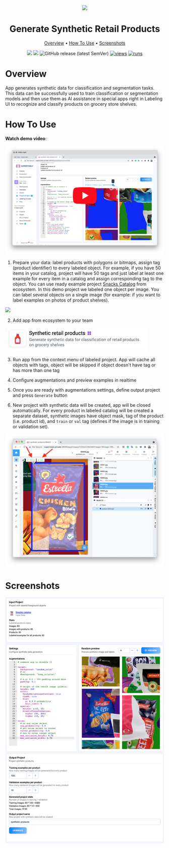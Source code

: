 <div align="center" markdown>
<img src="https://user-images.githubusercontent.com/106374579/186656823-7520b95f-c386-4540-bfae-9e672a8d9a81.png"/>

# Generate Synthetic Retail Products

<p align="center">
  <a href="#Overview">Overview</a> •
  <a href="#How-To-Use">How To Use</a> •
    <a href="#Screenshots">Screenshots</a>
</p>


[![](https://img.shields.io/badge/supervisely-ecosystem-brightgreen)](https://ecosystem.supervise.ly/apps/synthetic-retail-products)
[![](https://img.shields.io/badge/slack-chat-green.svg?logo=slack)](https://supervise.ly/slack)
![GitHub release (latest SemVer)](https://img.shields.io/github/v/release/supervisely-ecosystem/synthetic-retail-products)
[![views](https://app.supervise.ly/img/badges/views/supervisely-ecosystem/synthetic-retail-products.png)](https://supervise.ly)
[![runs](https://app.supervise.ly/img/badges/runs/supervisely-ecosystem/synthetic-retail-products.png)](https://supervise.ly)

</div>

# Overview

App generates synthetic data for classification and segmentation tasks. This data can be successfully used to train classification or segmentation models and then use them as AI assistance in special apps right in Labeling UI to recognize and classify products on grocery store shelves.

# How To Use

**Watch demo video**:


<a data-key="sly-embeded-video-link" href="https://youtu.be/jXoRTBjzBz8" data-video-code="jXoRTBjzBz8">
    <img src="media/d.png" alt="SLY_EMBEDED_VIDEO_LINK"  style="max-width:100%;">
</a>


1. Prepare your data: label products with polygons or bitmaps, assign tag (product identifier) to every labeled object. For example, if you have 50 items in your catalog, project will have 50 tags and just label at least one example for every item in a catalog and assign corresponding tag to the object.  You can use ready example project [Snacks Catalog](https://ecosystem.supervise.ly/projects/snacks-catalog) from ecosystem. In this demo project we labeled one object per image. You can label several objects on a single image (for example: if you want to label examples on photos of product shelves).

<img  data-key="sly-module-link" data-module-slug="supervisely-ecosystem/snacks-catalog" src="hmedia/htu1.png" width="450"/> 

2. Add app from ecosystem to your team

<img  data-key="sly-module-link" data-module-slug="supervisely-ecosystem/synthetic-retail-products" src="media/htu2.png" width="450"/>   

3. Run app from the context menu of labeled project. App will cache all objects with tags, object will be skipped if object doesn't have tag or has more than one tag 

4. Configure augmentations and preview examples in realtime
   
5. Once you are ready with augmentations settings, define output project and press `Generate` button
   
6. New project with synthetic data will be created, app will be closed automatically. For every product in  labeled catalog will be created a separate dataset, synthetic images have object mask, tag of the product (i.e. product id), and `train` or `val` tag (defines if the image is in training or validation set).

<img src="media/htu6.png"/>

# Screenshots

<img src="media/s1.png"/>
